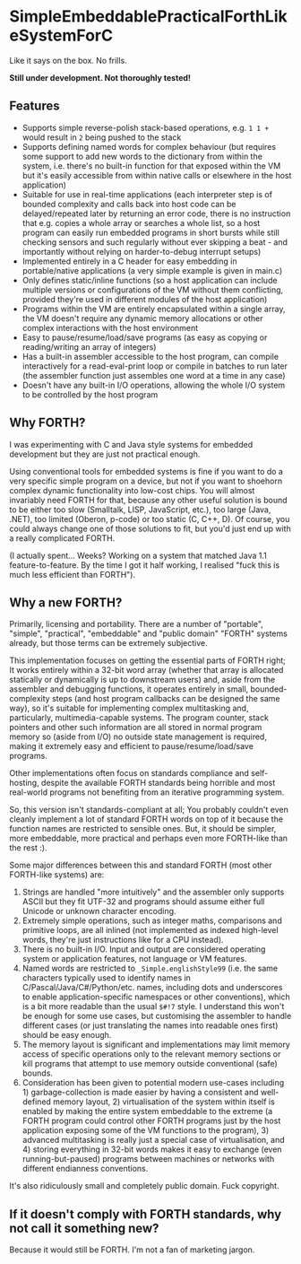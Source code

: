 # SimpleEmbeddablePracticalForthLikeSystemForC
Like it says on the box. No frills.

**Still under development. Not thoroughly tested!**

## Features

* Supports simple reverse-polish stack-based operations, e.g. `1 1 +` would result in `2` being pushed to the stack
* Supports defining named words for complex behaviour (but requires some support to add new words to the dictionary from within the system, i.e. there's no built-in function for that exposed within the VM but it's easily accessible from within native calls or elsewhere in the host application)
* Suitable for use in real-time applications (each interpreter step is of bounded complexity and calls back into host code can be delayed/repeated later by returning an error code, there is no instruction that e.g. copies a whole array or searches a whole list, so a host program can easily run embedded programs in short bursts while still checking sensors and such regularly without ever skipping a beat - and importantly without relying on harder-to-debug interrupt setups)
* Implemented entirely in a C header for easy embedding in portable/native applications (a very simple example is given in main.c)
* Only defines static/inline functions (so a host application can include multiple versions or configurations of the VM without them conflicting, provided they're used in different modules of the host application)
* Programs within the VM are entirely encapsulated within a single array, the VM doesn't require any dynamic memory allocations or other complex interactions with the host environment
* Easy to pause/resume/load/save programs (as easy as copying or reading/writing an array of integers)
* Has a built-in assembler accessible to the host program, can compile interactively for a read-eval-print loop or compile in batches to run later (the assembler function just assembles one word at a time in any case)
* Doesn't have any built-in I/O operations, allowing the whole I/O system to be controlled by the host program

## Why FORTH?

I was experimenting with C and Java style systems for embedded development but they are just not practical enough.

Using conventional tools for embedded systems is fine if you want to do a very specific simple program on a device, but not if you want to shoehorn complex
dynamic functionality into low-cost chips. You will almost invariably need FORTH for that, because any other useful solution
is bound to be either too slow (Smalltalk, LISP, JavaScript, etc.), too large (Java, .NET), too limited (Oberon, p-code) or too static (C, C++,
D). Of course, you could always change one of those solutions to fit, but you'd just end up with a really complicated FORTH.

(I actually spent... Weeks? Working on a system that matched Java 1.1 feature-to-feature. By the time I got it half working, I realised "fuck this is much less efficient than FORTH").

## Why a new FORTH?

Primarily, licensing and portability. There are a number of "portable", "simple", "practical", "embeddable" and "public domain" 
"FORTH" systems already, but those terms can be extremely subjective.

This implementation focuses on getting the essential parts of FORTH right; It works entirely within a 32-bit word array (whether that
array is allocated statically or dynamically is up to downstream users) and, aside from the assembler and debugging functions, it operates
entirely in small, bounded-complexity steps (and host program callbacks can be designed the same way), so it's suitable for implementing complex multitasking and, particularly, multimedia-capable systems. The program counter, stack pointers and other such information are all stored in normal program memory so (aside from I/O) no outside state management is required, making it extremely easy and efficient to pause/resume/load/save programs.

Other implementations often focus on standards compliance and self-hosting, despite the available FORTH standards being horrible and most real-world programs not benefiting from an iterative programming system.

So, this version isn't standards-compliant at all; You probably couldn't even cleanly implement a lot of standard FORTH words on top of it because the function names are restricted to sensible ones. But, it should be simpler, more embeddable, more practical and perhaps even more FORTH-like than the rest :).

Some major differences between this and standard FORTH (most other FORTH-like systems) are:

1. Strings are handled "more intuitively" and the assembler only supports ASCII but they fit UTF-32 and programs should assume either full Unicode or unknown character encoding.
2. Extremely simple operations, such as integer maths, comparisons and primitive loops, are all inlined (not implemented as indexed high-level words, they're just instructions like for a CPU instead).
3. There is no built-in I/O. Input and output are considered operating system or application features, not language or VM features.
4. Named words are restricted to `_Simple.englishStyle99` (i.e. the same characters typically used to identify names in C/Pascal/Java/C#/Python/etc. names, including dots and underscores to enable application-specific namespaces or other conventions), which is a bit more readable than the usual `$#!7` style. I understand this won't be enough for some use cases, but customising the assembler to handle different cases (or just translating the names into readable ones first) should be easy enough.
5. The memory layout is significant and implementations may limit memory access of specific operations only to the relevant memory sections or kill programs that attempt to use memory outside conventional (safe) bounds.
6. Consideration has been given to potential modern use-cases including 1) garbage-collection is made easier by having a consistent and well-defined memory layout, 2) virtualisation of the system within itself is enabled by making the entire system embeddable to the extreme (a FORTH program could control other FORTH programs just by the host application exposing some of the VM functions to the program), 3) advanced multitasking is really just a special case of virtualisation, and 4) storing everything in 32-bit words makes it easy to exchange (even running-but-paused) programs between machines or networks with different endianness conventions.

It's also ridiculously small and completely public domain. Fuck copyright.

## If it doesn't comply with FORTH standards, why not call it something new?

Because it would still be FORTH. I'm not a fan of marketing jargon.

